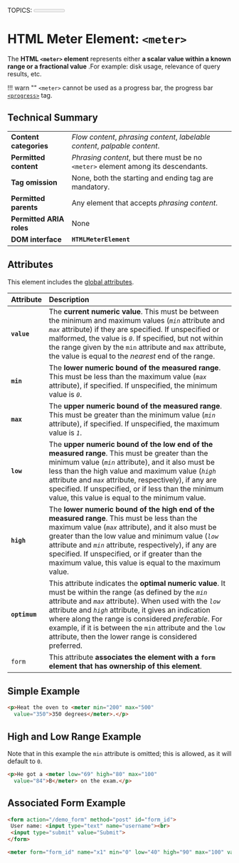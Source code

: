 TOPICS: <meter>
        <meter> value attribute
        <meter> min attribute
        <meter> max attribute
        <meter> low attribute
        <meter> high attribute
        <meter> optimum attribute
        <meter> form attribute

# HTML Meter Element: `<meter>`

The **HTML `<meter>` element** represents either **a scalar value within a known
range or a fractional value** .For example: disk usage, relevance of query results, etc.

!!! warn ""
    `<meter>` cannot be used as a progress bar, the progress bar
    [`<progress>`](/en/webfrontend/<progress>) tag.

## Technical Summary

|  |  |
| :-- | :-- |
| **Content categories** | *Flow content*, *phrasing content*, *labelable content*, *palpable content*.|
| **Permitted content** | *Phrasing content*, but there must be no `<meter>` element among its descendants.|
| **Tag omission** | None, both the starting and ending tag are mandatory. |
| **Permitted parents** | Any element that accepts *phrasing content*. |
| **Permitted ARIA roles** | None |
| **DOM interface** | **`HTMLMeterElement`** |

## Attributes

This element includes the [global attributes](/en/webfrontend/HTML_Global_Attributes).

| Attribute | Description |
| :-- | :-- |
| **`value`** | The **current numeric value**. This must be between the minimum and maximum values (*`min`* attribute and *`max`* attribute) if they are specified. If unspecified or malformed, the value is *`0`*. If specified, but not within the range given by the `min` attribute and `max` attribute, the value is equal to the *nearest* end of the range. |
| **`min`** | The **lower numeric bound of the measured range**. This must be less than the maximum value (*`max`* attribute), if specified. If unspecified, the minimum value is *`0`*. |
| **`max`** | The **upper numeric bound of the measured range**. This must be greater than the minimum value (*`min`* attribute), if specified. If unspecified, the maximum value is *`1`*. |
| **`low`** | The **upper numeric bound of the low end of the measured range**. This must be greater than the minimum value (*`min`* attribute), and it also must be less than the high value and maximum value (*`high`* attribute and *`max`* attribute, respectively), if any are specified. If unspecified, or if less than the minimum value, this value is equal to the minimum value. |
| **`high`** | The **lower numeric bound of the high end of the measured range**. This must be less than the maximum value (*`max`* attribute), and it also must be greater than the low value and minimum value (*`low`* attribute and *`min`* attribute, respectively), if any are specified. If unspecified, or if greater than the maximum value, this value is equal to the maximum value. |
| **`optimum`** | This attribute indicates the **optimal numeric value**. It must be within the range (as defined by the *`min`* attribute and *`max`* attribute). When used with the *`low`* attribute and *`high`* attribute, it gives an indication where along the range is considered *preferable*. For example, if it is between the `min` attribute and the `low` attribute, then the lower range is considered preferred. |
| `form` | This attribute **associates the element with a `form` element that has ownership of this element**. |

## Simple Example

```html
<p>Heat the oven to <meter min="200" max="500"
  value="350">350 degrees</meter>.</p>
```

## High and Low Range Example

Note that in this example the `min` attribute is omitted; this is allowed, as it will default to `0`.

```html
<p>He got a <meter low="69" high="80" max="100"
  value="84">B</meter> on the exam.</p>
```

## Associated Form Example

```html
<form action="/demo_form" method="post" id="form_id">
 User name: <input type="text" name="username"><br>
 <input type="submit" value="Submit">
</form>

<meter form="form_id" name="x1" min="0" low="40" high="90" max="100" value="95"></meter>
```
